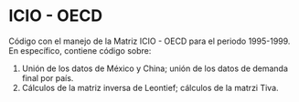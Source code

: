 # ICIO - OECD
Código con el manejo de la Matriz ICIO - OECD para el periodo 1995-1999.
En específico, contiene código sobre:
  1. Unión de los datos de México y China; unión de los datos de demanda final por país.
  2. Cálculos de la matriz inversa de Leontief; cálculos de la matrzi Tiva.
